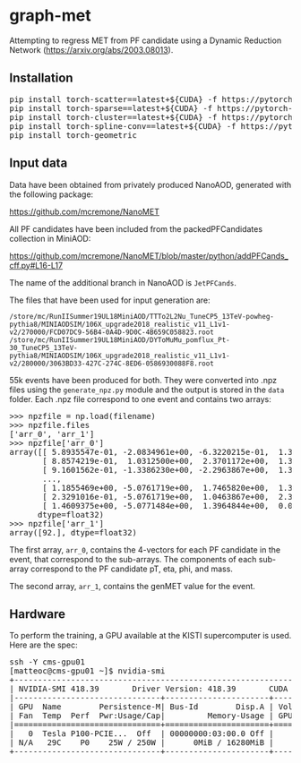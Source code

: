 # graph-met

Attempting to regress MET from PF candidate using a Dynamic Reduction Network (https://arxiv.org/abs/2003.08013). 

## Installation

<pre>
pip install torch-scatter==latest+${CUDA} -f https://pytorch-geometric.com/whl/torch-1.6.0.html
pip install torch-sparse==latest+${CUDA} -f https://pytorch-geometric.com/whl/torch-1.6.0.html
pip install torch-cluster==latest+${CUDA} -f https://pytorch-geometric.com/whl/torch-1.6.0.html
pip install torch-spline-conv==latest+${CUDA} -f https://pytorch-geometric.com/whl/torch-1.6.0.html
pip install torch-geometric
</pre>

## Input data

Data have been obtained from privately produced NanoAOD, generated with the following package:

https://github.com/mcremone/NanoMET

All PF candidates have been included from the packedPFCandidates collection in MiniAOD:

https://github.com/mcremone/NanoMET/blob/master/python/addPFCands_cff.py#L16-L17

The name of the additional branch in NanoAOD is `JetPFCands`.

The files that have been used for input generation are:

```/store/mc/RunIISummer19UL18MiniAOD/TTTo2L2Nu_TuneCP5_13TeV-powheg-pythia8/MINIAODSIM/106X_upgrade2018_realistic_v11_L1v1-v2/270000/FCD07DC9-56B4-0A4D-9D0C-4B659C058823.root```
```/store/mc/RunIISummer19UL18MiniAOD/DYToMuMu_pomflux_Pt-30_TuneCP5_13TeV-pythia8/MINIAODSIM/106X_upgrade2018_realistic_v11_L1v1-v2/280000/3063BD33-427C-274C-8ED6-0586930088F8.root```

55k events have been produced for both. They were converted into .npz files using the `generate_npz.py` module and the output is stored in the `data` folder. Each .npz file correspond to one event and contains two arrays:

<pre>
>>> npzfile = np.load(filename)
>>> npzfile.files
['arr_0', 'arr_1']
>>> npzfile['arr_0']
array([[ 5.8935547e-01, -2.0834961e+00, -6.3220215e-01,  1.3952637e-01],
       [ 8.8574219e-01,  1.0312500e+00,  2.3701172e+00,  1.3952637e-01],
       [ 9.1601562e-01, -1.3386230e+00, -2.2963867e+00,  1.3952637e-01],
       ...,
       [ 1.1855469e+00, -5.0761719e+00,  1.7465820e+00,  1.3113022e-06],
       [ 2.3291016e-01, -5.0761719e+00,  1.0463867e+00,  2.3841858e-07],
       [ 1.4609375e+00, -5.0771484e+00,  1.3964844e+00,  0.0000000e+00]],
      dtype=float32)
>>> npzfile['arr_1']
array([92.], dtype=float32)
</pre>    

The first array, `arr_0`, contains the 4-vectors for each PF candidate in the event, that correspond to the sub-arrays. The components of each sub-array correspond to the PF candidate pT, eta, phi, and mass. 

The second array, `arr_1`, contains the genMET value for the event.

## Hardware

To perform the training, a GPU available at the KISTI supercomputer is used. Here are the spec:
<pre>
ssh -Y cms-gpu01
[matteoc@cms-gpu01 ~]$ nvidia-smi 
+-----------------------------------------------------------------------------+
| NVIDIA-SMI 418.39       Driver Version: 418.39       CUDA Version: 10.1     |
|-------------------------------+----------------------+----------------------+
| GPU  Name        Persistence-M| Bus-Id        Disp.A | Volatile Uncorr. ECC |
| Fan  Temp  Perf  Pwr:Usage/Cap|         Memory-Usage | GPU-Util  Compute M. |
|===============================+======================+======================|
|   0  Tesla P100-PCIE...  Off  | 00000000:03:00.0 Off |                    0 |
| N/A   29C    P0    25W / 250W |      0MiB / 16280MiB |      0%      Default |
+-------------------------------+----------------------+----------------------+
</pre>                                                                 


